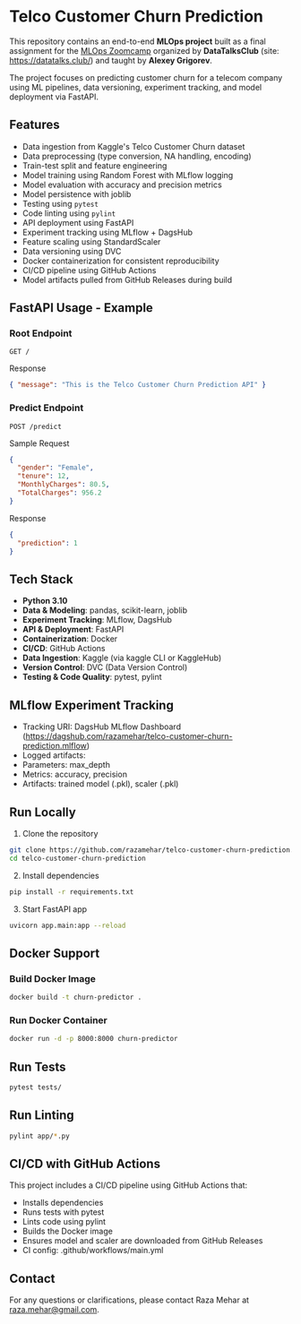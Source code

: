 # Telco Customer Churn Prediction

This repository contains an end-to-end **MLOps project** built as a final assignment for the [MLOps Zoomcamp](https://github.com/DataTalksClub/mlops-zoomcamp) organized by **DataTalksClub** (site: https://datatalks.club/) and taught by **Alexey Grigorev**.  

The project focuses on predicting customer churn for a telecom company using ML pipelines, data versioning, experiment tracking, and model deployment via FastAPI.

## Features

- Data ingestion from Kaggle's Telco Customer Churn dataset
- Data preprocessing (type conversion, NA handling, encoding)
- Train-test split and feature engineering
- Model training using Random Forest with MLflow logging
- Model evaluation with accuracy and precision metrics
- Model persistence with joblib
- Testing using `pytest`
- Code linting using `pylint`
- API deployment using FastAPI
- Experiment tracking using MLflow + DagsHub
- Feature scaling using StandardScaler
- Data versioning using DVC
- Docker containerization for consistent reproducibility
- CI/CD pipeline using GitHub Actions
- Model artifacts pulled from GitHub Releases during build

## FastAPI Usage - Example

### Root Endpoint
``` http
GET /
```
Response
``` json
{ "message": "This is the Telco Customer Churn Prediction API" }
```

### Predict Endpoint
``` http
POST /predict
```
Sample Request
``` json
{
  "gender": "Female",
  "tenure": 12,
  "MonthlyCharges": 80.5,
  "TotalCharges": 956.2
}
```

Response
``` json
{
  "prediction": 1
}

```

## Tech Stack

- **Python 3.10**
- **Data & Modeling**: pandas, scikit-learn, joblib
- **Experiment Tracking**: MLflow, DagsHub
- **API & Deployment**: FastAPI
- **Containerization**: Docker
- **CI/CD**: GitHub Actions
- **Data Ingestion**: Kaggle (via kaggle CLI or KaggleHub)
- **Version Control**: DVC (Data Version Control)
- **Testing & Code Quality**: pytest, pylint

## MLflow Experiment Tracking

- Tracking URI: DagsHub MLflow Dashboard (https://dagshub.com/razamehar/telco-customer-churn-prediction.mlflow)
- Logged artifacts:
- Parameters: max_depth
- Metrics: accuracy, precision
- Artifacts: trained model (.pkl), scaler (.pkl)

## Run Locally
1. Clone the repository
```bash
git clone https://github.com/razamehar/telco-customer-churn-prediction.git
cd telco-customer-churn-prediction
```
2. Install dependencies
```bash
pip install -r requirements.txt
```
3. Start FastAPI app
```bash
uvicorn app.main:app --reload
```

## Docker Support
### Build Docker Image
```bash
docker build -t churn-predictor .
```

### Run Docker Container
```bash
docker run -d -p 8000:8000 churn-predictor
``` 

## Run Tests
```bash
pytest tests/
```

## Run Linting
```bash
pylint app/*.py
```

## CI/CD with GitHub Actions
This project includes a CI/CD pipeline using GitHub Actions that:

- Installs dependencies
- Runs tests with pytest
- Lints code using pylint
- Builds the Docker image
- Ensures model and scaler are downloaded from GitHub Releases
- CI config: .github/workflows/main.yml

## Contact
For any questions or clarifications, please contact Raza Mehar at [raza.mehar@gmail.com](mailto:raza.mehar@gmail.com).